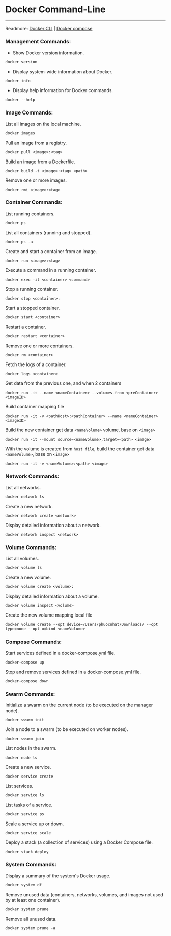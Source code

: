# Docker Command-Line

---

Readmore:
[Docker CLI](https://github.com/docker/cli) | [Docker compose](https://github.com/docker/compose)

### Management Commands:

-   Show Docker version information.

```
docker version
```

-   Display system-wide information about Docker.

```
docker info
```

-   Display help information for Docker commands.

```
docker --help
```

### Image Commands:

List all images on the local machine.

```
docker images
```

Pull an image from a registry.

```
docker pull <image>:<tag>
```

Build an image from a Dockerfile.

```
docker build -t <image>:<tag> <path>
```

Remove one or more images.

```
docker rmi <image>:<tag>
```

### Container Commands:

List running containers.

```
docker ps
```

List all containers (running and stopped).

```
docker ps -a
```

Create and start a container from an image.

```
docker run <image>:<tag>
```

Execute a command in a running container.

```
docker exec -it <container> <command>
```

Stop a running container.

```
docker stop <container>:
```

Start a stopped container.

```
docker start <container>
```

Restart a container.

```
docker restart <container>
```

Remove one or more containers.

```
docker rm <container>
```

Fetch the logs of a container.

```
docker logs <container>
```

Get data from the previous one, and when 2 containers

```
docker run -it --name <nameContainer> --volumes-from <preContainer> <imageID>
```

Build container mapping file

```
docker run -it -v <pathHost>:<pathContainer> --name <nameContainer> <imageID>
```

Build the new container get data `<nameVolume>` volume, base on `<image>`

```
docker run -it --mount source=<nameVolume>,target=<path> <image>
```

With the volume is created from `host file`, build the container get data `<nameVolume>`, base on `<image>`

```
docker run -it -v <nameVolume>:<path> <image>
```

### Network Commands:

List all networks.

```
docker network ls
```

Create a new network.

```
docker network create <network>
```

Display detailed information about a network.

```
docker network inspect <network>
```

### Volume Commands:

List all volumes.

```
docker volume ls
```

Create a new volume.

```
docker volume create <volume>:
```

Display detailed information about a volume.

```
docker volume inspect <volume>
```

Create the new volume mapping local file

```
docker volume create --opt device=/Users/phuocnhat/Downloads/ --opt type=none --opt o=bind <nameVolume>
```

### Compose Commands:

Start services defined in a docker-compose.yml file.

```
docker-compose up
```

Stop and remove services defined in a docker-compose.yml file.

```
docker-compose down
```

### Swarm Commands:

Initialize a swarm on the current node (to be executed on the manager node).

```
docker swarm init
```

Join a node to a swarm (to be executed on worker nodes).

```
docker swarm join
```

List nodes in the swarm.

```
docker node ls
```

Create a new service.

```
docker service create
```

List services.

```
docker service ls
```

List tasks of a service.

```
docker service ps
```

Scale a service up or down.

```
docker service scale
```

Deploy a stack (a collection of services) using a Docker Compose file.

```
docker stack deploy
```

### System Commands:

Display a summary of the system's Docker usage.

```
docker system df
```

Remove unused data (containers, networks, volumes, and images not used by at least one container).

```
docker system prune
```

Remove all unused data.

```
docker system prune -a
```
